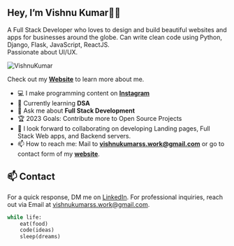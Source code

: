 ## **Hey, I’m Vishnu Kumar👋🏻**

A Full Stack Developer who loves to design and build beautiful websites and apps for businesses around the globe. Can write clean code using Python, Django, Flask, JavaScript, ReactJS. \
Passionate about UI/UX.

<img src="https://komarev.com/ghpvc/?username=VishnuKumarSS" alt="VishnuKumar" />

Check out my [**Website**](https://vishnukumarss.vercel.app/ "VishnuKumar Portfolio") to learn more about me.

- 💻 I make programming content on [**Instagram**](https://www.instagram.com/starzcodes/)
- 🌱 Currently learning **DSA**
- 💬 Ask me about **Full Stack Development**
- 🏆 2023 Goals: Contribute more to Open Source Projects
- 👯 I look forward to collaborating on developing Landing pages, Full Stack Web apps, and Backend servers.
- 📫 How to reach me: Mail to **vishnukumarss.work@gmail.com** or go to contact form of my [**website**](https://vishnukumarss.vercel.app/ "Contact Form").

## 📫 Contact
For a quick response, DM me on [LinkedIn](https://www.linkedin.com/in/vishnu-kumar-450233212/).
For professional inquiries, reach out via Email at [vishnukumarss.work@gmail.com](mailto:vishnukumarss.work@gmail.com).
 
```python
while life:
    eat(food)
    code(ideas)
    sleep(dreams)   
```
